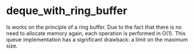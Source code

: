 # deque_with_ring_buffer
Is works on the principle of a ring buffer. Due to the fact that there is no need to allocate memory again, each operation is performed in O(1). This queue implementation has a significant drawback: a limit on the maximum size.
